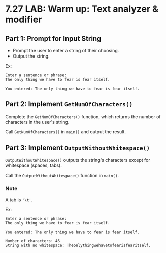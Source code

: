 # 7.27 LAB: Warm up: Text analyzer & modifier
## Part 1: Prompt for Input String
* Prompt the user to enter a string of their choosing.
* Output the string.

Ex:
```
Enter a sentence or phrase:
The only thing we have to fear is fear itself.

You entered: The only thing we have to fear is fear itself.
```

## Part 2: Implement `GetNumOfCharacters()`
Complete the `GetNumOfCharacters()` function,
which returns the number of characters in the user's string.

Call `GetNumOfCharacters()` in `main()` and output the result.

## Part 3: Implement `OutputWithoutWhitespace()`
`OutputWithoutWhitespace()` outputs the string's characters except for
whitespace (spaces, tabs).

Call the `OutputWithoutWhitespace()` function in `main()`.

### Note
A tab is `'\t'`.

Ex:
```
Enter a sentence or phrase:
The only thing we have to fear is fear itself.

You entered: The only thing we have to fear is fear itself.

Number of characters: 46
String with no whitespace: Theonlythingwehavetofearisfearitself.
```